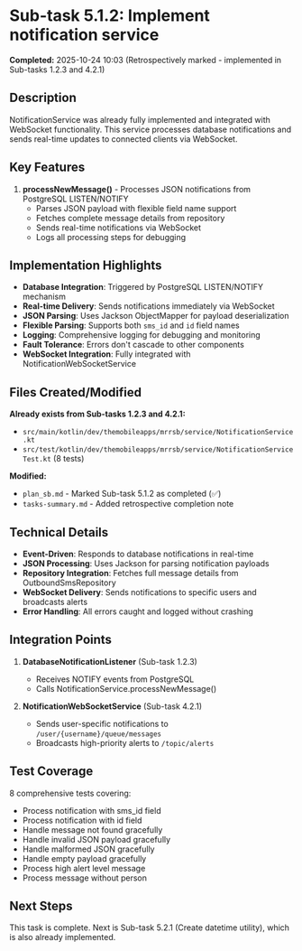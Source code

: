 # Sub-task 5.1.2: Implement notification service

**Completed:** 2025-10-24 10:03 (Retrospectively marked - implemented in Sub-tasks 1.2.3 and 4.2.1)

## Description

NotificationService was already fully implemented and integrated with WebSocket functionality. This service processes database notifications and sends real-time updates to connected clients via WebSocket.

## Key Features

1. **processNewMessage()** - Processes JSON notifications from PostgreSQL LISTEN/NOTIFY
   - Parses JSON payload with flexible field name support
   - Fetches complete message details from repository
   - Sends real-time notifications via WebSocket
   - Logs all processing steps for debugging

## Implementation Highlights

- **Database Integration**: Triggered by PostgreSQL LISTEN/NOTIFY mechanism
- **Real-time Delivery**: Sends notifications immediately via WebSocket
- **JSON Parsing**: Uses Jackson ObjectMapper for payload deserialization
- **Flexible Parsing**: Supports both `sms_id` and `id` field names
- **Logging**: Comprehensive logging for debugging and monitoring
- **Fault Tolerance**: Errors don't cascade to other components
- **WebSocket Integration**: Fully integrated with NotificationWebSocketService

## Files Created/Modified

**Already exists from Sub-tasks 1.2.3 and 4.2.1:**
- `src/main/kotlin/dev/themobileapps/mrrsb/service/NotificationService.kt`
- `src/test/kotlin/dev/themobileapps/mrrsb/service/NotificationServiceTest.kt` (8 tests)

**Modified:**
- `plan_sb.md` - Marked Sub-task 5.1.2 as completed (✅)
- `tasks-summary.md` - Added retrospective completion note

## Technical Details

- **Event-Driven**: Responds to database notifications in real-time
- **JSON Processing**: Uses Jackson for parsing notification payloads
- **Repository Integration**: Fetches full message details from OutboundSmsRepository
- **WebSocket Delivery**: Sends notifications to specific users and broadcasts alerts
- **Error Handling**: All errors caught and logged without crashing

## Integration Points

1. **DatabaseNotificationListener** (Sub-task 1.2.3)
   - Receives NOTIFY events from PostgreSQL
   - Calls NotificationService.processNewMessage()
   
2. **NotificationWebSocketService** (Sub-task 4.2.1)
   - Sends user-specific notifications to `/user/{username}/queue/messages`
   - Broadcasts high-priority alerts to `/topic/alerts`

## Test Coverage

8 comprehensive tests covering:
- Process notification with sms_id field
- Process notification with id field
- Handle message not found gracefully
- Handle invalid JSON payload gracefully
- Handle malformed JSON gracefully
- Handle empty payload gracefully
- Process high alert level message
- Process message without person

## Next Steps

This task is complete. Next is Sub-task 5.2.1 (Create datetime utility), which is also already implemented.
